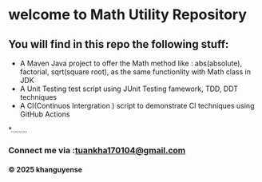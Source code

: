 # welcome to Math Utility Repository 
## You will find in this repo the following stuff:
* A Maven Java project to offer the Math method like : abs(absolute),
factorial, sqrt(square root), as the same functionlity with Math class in JDK 
* A Unit Testing test script using JUnit Testing famework, TDD, DDT techniques
* A CI(Continuos Intergration ) script to demonstrate CI techniques using GitHub Actions

*........
### Connect me via :tuankha170104@gmail.com
#### &#169; 2025 khanguyense